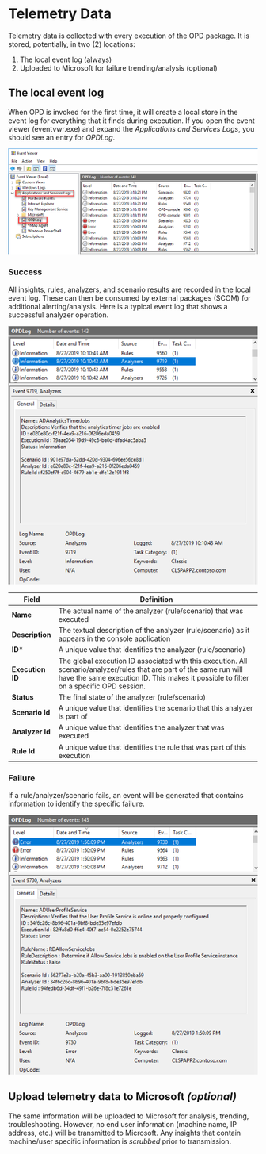 # Telemetry Data

Telemetry data is collected with every execution of the OPD package. It is stored, potentially, in two (2) locations:

  1. The local event log (always)
  2. Uploaded to Microsoft for failure trending/analysis (optional)

## The local event log
When OPD is invoked for the first time, it will create a local store in the event log for everything
that it finds during execution. If you open the event viewer (eventvwr.exe) and expand the
*Applications and Services Logs*, you should see an entry for *OPDLog*.

<img src=".\media\EventViewerOPDLog.png" alt="OPD Event log"/>

### Success
All insights, rules, analyzers, and scenario results are recorded in the local event log. These can then be
consumed by external packages (SCOM) for additional alerting/analysis. Here is a typical event log that shows
a successful analyzer operation.

<img src=".\media\SuccessfulAnalyzerEventLog.png" alt="Successful analyzer execution" />

| Field  | Definition  |
|--------|-------------|
| **Name**  | The actual name of the analyzer (rule/scenario) that was executed |
| **Description**  | The textual description of the analyzer (rule/scenario) as it appears in the console application |
| **ID***  | A unique value that identifies the analyzer (rule/scenario)   |
| **Execution ID**  | The global execution ID associated with this execution. All scenario/analyzer/rules that are part of the same run will have the same execution ID. This makes it possible to filter on a specific OPD	session. |
| **Status**  | The final state of the analyzer (rule/scenario)  |
| **Scenario Id**  | A unique value that identifies the scenario that this analyzer is part of  |
| **Analyzer Id**  | A unique value that identifies the analyzer that was executed  |
| **Rule Id**  | A unique value that identifies the rule that was part of this execution  |

### Failure
If a rule/analyzer/scenario fails, an event will be generated that contains information to identify the
specific failure.

<img src=".\media\FailureAnalyzerEventLog.png" alt="Failing analyzer execution" />

## Upload telemetry data to Microsoft *(optional)*
The same information will be uploaded to Microsoft for analysis, trending, troubleshooting. However, no
end user information (machine name, IP address, etc.) will be transmitted to Microsoft. Any insights that 
contain machine/user specific information is *scrubbed* prior to transmission.